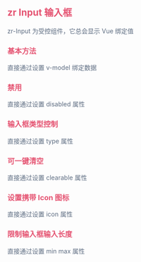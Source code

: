 <script setup>
import BaseUse from './demos/BaseUse.vue'//基本使用
import DisabledInput from './demos/DisabledInput.vue' //DisabledInput
import TypeInput from './demos/TypeInput.vue'//TypeInput
import ClearableInput from './demos/ClearableInput.vue'//ClearableInput
import IconInput from './demos/IconInput.vue'//IconInput
import LimitInput from './demos/LimitInput.vue'//LimitInput
</script>

## <font color=#e55472>zr Input 输入框</font>

<font color=#5e6d82>zr-Input 为受控组件，它总会显示 Vue 绑定值</font>

### <font color=#e55472>基本方法</font>

<font color=#5e6d82>直接通过设置 v-model 绑定数据</font>

<BaseUse/>

### <font color=#e55472> 禁用 </font>

<font color=#5e6d82>直接通过设置 disabled 属性</font>

<DisabledInput/>

### <font color=#e55472> 输入框类型控制 </font>

<font color=#5e6d82>直接通过设置 type 属性</font>

<TypeInput/>

### <font color=#e55472> 可一键清空</font>

<font color=#5e6d82>直接通过设置 clearable 属性 </font>

<ClearableInput/>

### <font color=#e55472>设置携带 Icon 图标</font>

<font color=#5e6d82>直接通过设置 icon 属性 </font>

<IconInput/>

### <font color=#e55472>限制输入框输入长度</font>

<font color=#5e6d82>直接通过设置 min max 属性 </font>

<LimitInput/>
